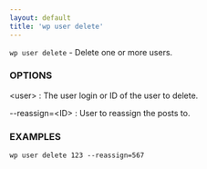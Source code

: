 ```yaml
---
layout: default
title: 'wp user delete'
---
```


`wp user delete` - Delete one or more users.

### OPTIONS

&lt;user&gt;
: The user login or ID of the user to delete.

--reassign=&lt;ID&gt;
: User to reassign the posts to.

### EXAMPLES

    wp user delete 123 --reassign=567

